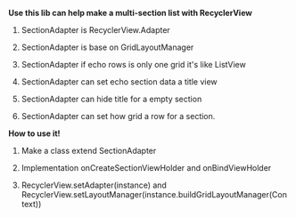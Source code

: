 **Use this lib can help make a multi-section list with RecyclerView**

1) SectionAdapter is RecyclerView.Adapter

2) SectionAdapter is base on GridLayoutManager

3) SectionAdapter if echo rows is only one grid it's like ListView

4) SectionAdapter can set echo section data a title view

5) SectionAdapter can hide title for a empty section

6) SectionAdapter can set how grid a row for a section.

**How to use it!**

1) Make a class extend SectionAdapter

2) Implementation onCreateSectionViewHolder and onBindViewHolder

3) RecyclerView.setAdapter(instance) and RecyclerView.setLayoutManager(instance.buildGridLayoutManager(Context))

